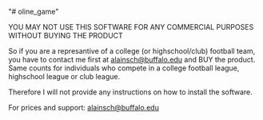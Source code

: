 "# oline_game" 

YOU MAY NOT USE THIS SOFTWARE FOR ANY COMMERCIAL PURPOSES WITHOUT BUYING THE PRODUCT

So if you are a represantive of a college (or highschool/club) football team, you have to contact me first at alainsch@buffalo.edu and BUY the product.
Same counts for individuals who compete in a college football league, highschool league or club league.

Therefore I will not provide any instructions on how to install the software.

For prices and support: alainsch@buffalo.edu

